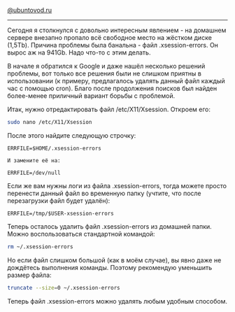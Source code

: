 [@ubuntovod.ru](ubuntovod.ru/instructions/xsession-errors.html)

---

Сегодня я столкнулся с довольно интересным явлением - на домашнем сервере внезапно пропало всё свободное место на жёстком диске (1,5Tb). Причина проблемы была банальна - файл .xsession-errors. Он вырос аж на 941Gb. Надо что-то с этим делать.

В начале я обратился к Google и даже нашёл несколько решений проблемы, вот только все решения были не слишком приятны в использовании (к примеру, предлагалось удалять данный файл каждый час с помощью cron). Благо после продолжения поисков был найден более-менее приличный вариант борьбы с проблемой.

Итак, нужно отредактировать файл /etc/X11/Xsession. Откроем его:

```bash
sudo nano /etc/X11/Xsession
```

После этого найдите следующую строчку:

```
ERRFILE=$HOME/.xsession-errors
```

    И замените её на:

```
ERRFILE=/dev/null
```

Если же вам нужны логи из файла .xsession-errors, тогда можете просто перенести данный файл во временную папку (учтите, что после перезагрузки файл будет удалён):

```
ERRFILE=/tmp/$USER-xsession-errors
```

Теперь осталось удалить файл .xsession-errors из домашней папки. Можно воспользоваться стандартной командой:

```bash
rm ~/.xsession-errors
```
Но если файл слишком большой (как в моём случае), вы явно даже не дождётесь выполнения команды. Поэтому рекомендую уменьшить размер файла:

```bash
truncate --size=0 ~/.xsession-errors
```

Теперь файл .xsession-errors можно удалять любым удобным способом.
